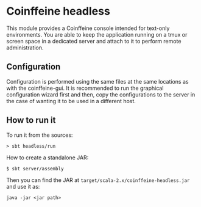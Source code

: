 Coinffeine headless
===================

This module provides a Coinffeine console intended for text-only environments.
You are able to keep the application running on a tmux or screen space in a
dedicated server and attach to it to perform remote administration.

Configuration
-------------

Configuration is performed using the same files at the same locations as with the coinffeine-gui.
It is recommended to run the graphical configuration wizard first and then, copy the configurations
to the server in the case of wanting it to be used in a different host.

How to run it
-------------

To run it from the sources:

    > sbt headless/run

How to create a standalone JAR:

    $ sbt server/assembly

Then you can find the JAR at `target/scala-2.x/coinffeine-headless.jar` and use it as:

    java -jar <jar path>


